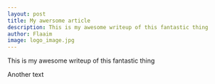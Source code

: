 ```yaml
---
layout: post
title: My awersome article
description: This is my awesome writeup of this fantastic thing
author: Flaaim
image: logo_image.jpg
---
```

This is my awesome writeup of this fantastic thing

Another text
